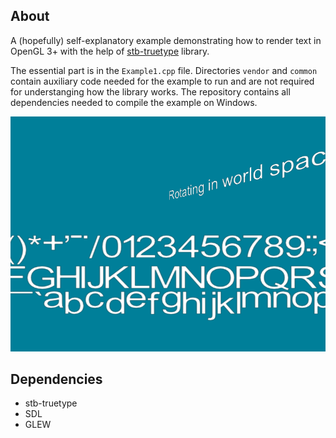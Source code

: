 ## About
A (hopefully) self-explanatory example demonstrating how to render text in OpenGL 3+ with the help of
[stb-truetype](https://github.com/nothings/stb) library.

The essential part is in the `Example1.cpp` file. Directories `vendor` and `common` contain auxiliary code
needed for the example to run and are not required for understanging how the library works. The repository
contains all dependencies needed to compile the example on Windows.

![1](/Example1.png?raw=true)

## Dependencies
* stb-truetype
* SDL
* GLEW